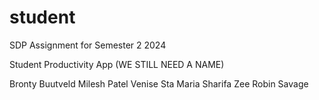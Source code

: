 # student
SDP Assignment for Semester 2 2024

Student Productivity App (WE STILL NEED A NAME)

Bronty Buutveld
Milesh Patel
Venise Sta Maria
Sharifa Zee
Robin Savage

